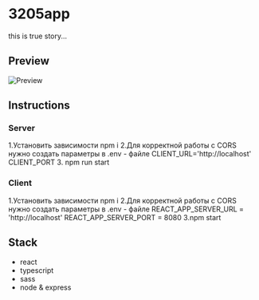 # 3205app

this is true story...

## Preview

![Preview](./client/assets/images/preview.png)

## Instructions

### Server

1.Установить зависимости npm i
2.Для корректной работы с CORS нужно создать параметры в .env - файле
CLIENT_URL='http://localhost'
CLIENT_PORT 3. npm run start

### Client

1.Установить зависимости npm i
2.Для корректной работы с CORS нужно создать параметры в .env - файле
REACT_APP_SERVER_URL = 'http://localhost'
REACT_APP_SERVER_PORT = 8080
3.npm start

## Stack

-   react
-   typescript
-   sass
-   node & express

